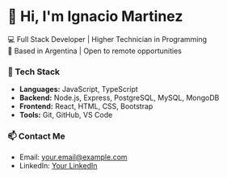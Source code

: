 # 👋 Hi, I'm Ignacio Martinez

💻 Full Stack Developer | Higher Technician in Programming  
📍 Based in Argentina | Open to remote opportunities

### 🚀 Tech Stack
- **Languages:** JavaScript, TypeScript
- **Backend:** Node.js, Express, PostgreSQL, MySQL, MongoDB
- **Frontend:** React, HTML, CSS, Bootstrap
- **Tools:** Git, GitHub, VS Code

### 📫 Contact Me
- Email: your.email@example.com
- LinkedIn: [Your LinkedIn](https://linkedin.com/in/yourprofile)

